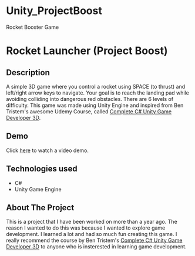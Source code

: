 # Unity_ProjectBoost
Rocket Booster Game




# Rocket Launcher (Project Boost)

## Description

A simple 3D game where you control a rocket using SPACE (to thrust) and left/right arrow keys to navigate. Your goal is to reach the landing pad while avoiding colliding into dangerous red obstacles. There are 6 levels of difficulty. This game was made using Unity Engine and inspired from Ben Tristem's awesome Udemy Course, called [Complete C# Unity Game Developer 3D](https://www.udemy.com/share/101WeyAkYddltSQXo=/).

## Demo

Click [here](https://youtu.be/EDDVn6_QHw8) to watch a video demo.  

## Technologies used
  - C#
  - Unity Game Engine
  
## About The Project
This is a project that I have been worked on more than a year ago. The reason I wanted to do this was because I wanted to explore game development. I learned a lot and had so much fun creating this game. I really recommend the course by Ben Tristem's [Complete C# Unity Game Developer 3D](https://www.udemy.com/share/101WeyAkYddltSQXo=/) to anyone who is insterested in learning game development.
